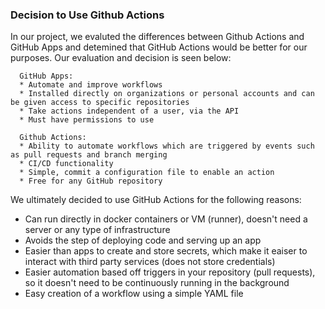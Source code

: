 ### Decision to Use Github Actions
In our project, we evaluted the differences between Github Actions and GitHub Apps and detemined that GitHub Actions would be better for our purposes. Our evaluation and decision is seen below:

      GitHub Apps:
      * Automate and improve workflows
      * Installed directly on organizations or personal accounts and can be given access to specific repositories
      * Take actions independent of a user, via the API
      * Must have permissions to use

      Github Actions: 
      * Ability to automate workflows which are triggered by events such as pull requests and branch merging
      * CI/CD functionality
      * Simple, commit a configuration file to enable an action
      * Free for any GitHub repository

We ultimately decided to use GitHub Actions for the following reasons:
* Can run directly in docker containers or VM (runner), doesn't need a server or any type of infrastructure
* Avoids the step of deploying code and serving up an app
* Easier than apps to create and store secrets, which make it eaiser to interact with third party services (does not store credentials)
* Easier automation based off triggers in your repository (pull requests), so it doesn't need to be continuously running in the background
* Easy creation of a workflow using a simple YAML file
